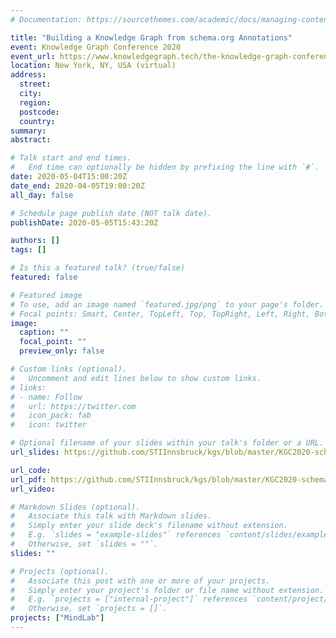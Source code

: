 ```yaml
---
# Documentation: https://sourcethemes.com/academic/docs/managing-content/

title: "Building a Knowledge Graph from schema.org Annotations"
event: Knowledge Graph Conference 2020
event_url: https://www.knowledgegraph.tech/the-knowledge-graph-conference-kgc/workshops-and-tutorials/#1580503922536-633f3f10-737b
location: New York, NY, USA (virtual)
address:
  street:
  city:
  region:
  postcode:
  country:
summary:
abstract:

# Talk start and end times.
#   End time can optionally be hidden by prefixing the line with `#`.
date: 2020-05-04T15:00:20Z
date_end: 2020-04-05T19:00:20Z
all_day: false

# Schedule page publish date (NOT talk date).
publishDate: 2020-05-05T15:43:20Z

authors: []
tags: []

# Is this a featured talk? (true/false)
featured: false

# Featured image
# To use, add an image named `featured.jpg/png` to your page's folder. 
# Focal points: Smart, Center, TopLeft, Top, TopRight, Left, Right, BottomLeft, Bottom, BottomRight.
image:
  caption: ""
  focal_point: ""
  preview_only: false

# Custom links (optional).
#   Uncomment and edit lines below to show custom links.
# links:
# - name: Follow
#   url: https://twitter.com
#   icon_pack: fab
#   icon: twitter

# Optional filename of your slides within your talk's folder or a URL.
url_slides: https://github.com/STIInnsbruck/kgs/blob/master/KGC2020-schema.org-KG.pdf

url_code:
url_pdf: https://github.com/STIInnsbruck/kgs/blob/master/KGC2020-schema.org-KG.pdf
url_video:

# Markdown Slides (optional).
#   Associate this talk with Markdown slides.
#   Simply enter your slide deck's filename without extension.
#   E.g. `slides = "example-slides"` references `content/slides/example-slides.md`.
#   Otherwise, set `slides = ""`.
slides: ""

# Projects (optional).
#   Associate this post with one or more of your projects.
#   Simply enter your project's folder or file name without extension.
#   E.g. `projects = ["internal-project"]` references `content/project/deep-learning/index.md`.
#   Otherwise, set `projects = []`.
projects: ["MindLab"]
---
```

